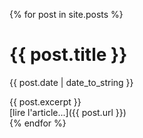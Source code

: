 ---
---

{% for post in site.posts %}
<div>
<div>
  <h1>{{ post.title }}</h1>
  <p><time>{{ post.date | date_to_string }}</time></p>
</div>
<div>
  {{ post.excerpt }}
</div>
  <div markdown="1">
    [lire l'article...]({{ post.url }})
  </div>
</div>
{% endfor %}
